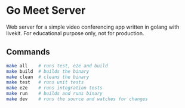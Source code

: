 # Go Meet Server

Web server for a simple video conferencing app written in golang with livekit. For educational purpose only, not for production.

## Commands

```bash
make all    # runs test, e2e and build
make build  # builds the binary
make clean  # cleans the binary
make test   # runs unit tests
make e2e    # runs integration tests
make run    # builds and runs binary
make dev    # runs the source and watches for changes
```
